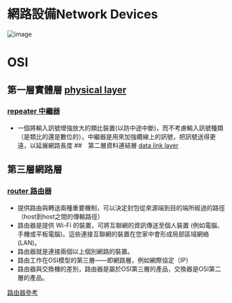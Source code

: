 # 網路設備Network Devices
![image](https://user-images.githubusercontent.com/90738394/138015854-b2fe071c-cdf2-4a18-8430-50c8e04b68eb.png)
# OSI
## 第一層實體層 [physical layer](https://zh.wikipedia.org/wiki/%E7%89%A9%E7%90%86%E5%B1%82)
### [repeater 中繼器](https://zh.wikipedia.org/wiki/%E4%B8%AD%E7%BB%A7%E5%99%A8)
- 一個將輸入訊號增強放大的類比裝置(以防中途中斷)，而不考慮輸入訊號種類（是類比的還是數位的）。中繼器是用來加強纜線上的訊號，把訊號送得更遠，以延展網路長度
##　第二層資料連結層 [data link layer](https://zh.wikipedia.org/wiki/%E6%95%B0%E6%8D%AE%E9%93%BE%E8%B7%AF%E5%B1%82)


## 第三層網路層 
### [router 路由器](https://zh.wikipedia.org/wiki/%E8%B7%AF%E7%94%B1%E5%99%A8)
- 提供路由與轉送兩種重要機制，可以決定封包從來源端到目的端所經過的路徑（host到host之間的傳輸路徑）
- 路由器是提供 Wi-Fi 的裝置，可將互聯網的資訊傳送至個人裝置 (例如電腦、手機或平板電腦)。這些連接互聯網的裝置在您家中會形成局部區域網絡 (LAN)。
- 路由器就是連接兩個以上個別網路的裝置。
- 路由工作在OSI模型的第三層——即網路層，例如網際協定（IP）
- 路由器與交換機的差別，路由器是屬於OSI第三層的產品，交換器是OSI第二層的產品。

[路由器參考](https://24h.pchome.com.tw/prod/DRAN36-A900AV1WC)

